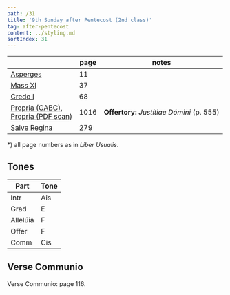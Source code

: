 ```yaml
---
path: /31
title: '9th Sunday after Pentecost (2nd class)'
tag: after-pentecost
content: ../styling.md
sortIndex: 31
---
```


|   | page | notes   |
|---|---|---|
| [Asperges](/pdf/asperges.pdf) | 11 ||
| [Mass XI](/pdf/xi.pdf) | 37 ||
| [Credo I](/pdf/credo-i.pdf) | 68 ||
| [Propria (GABC)](https://bbloomf.github.io/jgabc/propers.html#sunday=Pent9),<br>[Propria (PDF scan)](/pdf/9th-sunday-after-pentecost.pdf)  | 1016 | **Offertory:** _Justítiae Dómini_ (p. 555) |
| [Salve Regina](/pdf/salve-regina.pdf)  | 279  ||

*) all page numbers as in _Liber Usualis_.

## Tones

| Part  | Tone |
|---|---|
| Intr | Ais |
| Grad | E |
| Allelúia | F |
| Offer | F |
| Comm | Cis |

## Verse Communio
Verse Communio: page 116.
